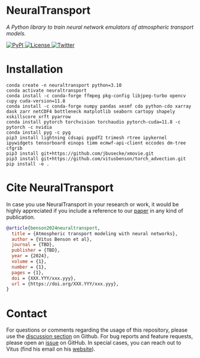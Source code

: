 # NeuralTransport

*A Python library to train neural network emulators of atmospheric transport models.*

<a href='https://pypi.python.org/pypi/neural-transport'>
    <img src='https://img.shields.io/pypi/v/neural-transport.svg' alt='PyPI' />
</a>
<a href="https://opensource.org/licenses/MIT" target="_blank">
    <img src="https://img.shields.io/badge/License-MIT-blue.svg" alt="License">
</a>
<a href="https://twitter.com/vitusbenson" target="_blank">
    <img src="https://img.shields.io/twitter/follow/vitusbenson?style=social" alt="Twitter">
</a>




# Installation


```
conda create -n neuraltransport python=3.10
conda activate neuraltransport
conda install -c conda-forge ffmpeg pkg-config libjpeg-turbo opencv cupy cuda-version=11.8
conda install -c conda-forge numpy pandas xesmf cdo python-cdo xarray dask zarr netCDF4 bottleneck matplotlib seaborn cartopy shapely xskillscore xrft pyarrow
conda install pytorch torchvision torchaudio pytorch-cuda=11.8 -c pytorch -c nvidia
conda install pyg -c pyg
pip3 install lightning cdsapi pypdf2 trimesh rtree ipykernel ipywidgets tensorboard einops timm ecmwf-api-client eccodes dm-tree cfgrib 
pip3 install git+https://github.com/jbusecke/xmovie.git
pip3 install git+https://github.com/vitusbenson/torch_advection.git
pip install -e .
```


# Cite NeuralTransport

In case you use NeuralTransport in your research or work, it would be highly appreciated if you include a reference to our [paper](https://link.to.paper) in any kind of publication.

```bibtex
@article{benson2024neuraltransport,
  title = {Atmospheric transport modeling with neural networks},
  author = {Vitus Benson et al},
  journal = {TBD},
  publisher = {TBD},
  year = {2024},
  volume = {1},
  number = {1},
  pages = {1},
  doi = {XXX.YYY/xxx.yyy},
  url = {https://doi.org/XXX.YYY/xxx.yyy},
}
```

# Contact

For questions or comments regarding the usage of this repository, please use the [discussion section](https://github.com/vitusbenson/neural_transport/discussions) on Github. For bug reports and feature requests, please open an [issue](https://github.com/vitusbenson/neural_transport/issues) on GitHub.
In special cases, you can reach out to Vitus (find his email on his [website](https://vitusbenson.github.io/)).